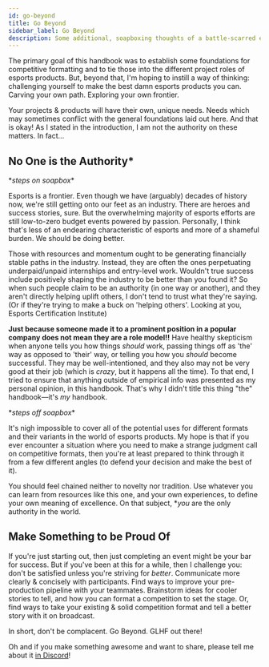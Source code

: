 ```yaml
---
id: go-beyond
title: Go Beyond
sidebar_label: Go Beyond
description: Some additional, soapboxing thoughts of a battle-scarred esports contractor
---
```


The primary goal of this handbook was to establish some foundations for competitive formatting and to tie those into
  the different project roles of esports products.
But, beyond that, I'm hoping to instill a way of thinking: challenging yourself to make the best damn esports products you can.
Carving your own path.
Exploring your own frontier.

Your projects & products will have their own, unique needs.
Needs which may sometimes conflict with the general foundations laid out here.
And that is okay!
As I stated in the introduction, I am not the authority on these matters.
In fact...

## No One is the Authority*

\**steps on soapbox*\*

Esports is a frontier.
Even though we have (arguably) decades of history now, we're still getting onto our feet as an industry.
There are heroes and success stories, sure.
But the overwhelming majority of esports efforts are still low-to-zero budget events powered by passion.
Personally, I think that's less of an endearing characteristic of esports and more of a shameful burden.
We should be doing better.

Those with resources and momentum ought to be generating financially stable paths in the industry.
Instead, they are often the ones perpetuating underpaid/unpaid internships and entry-level work.
Wouldn't true success include positively shaping the industry to be better than you found it?
So when such people claim to be an authority (in one way or another), and they aren't directly helping uplift others,
  I don't tend to trust what they're saying.
(Or if they're trying to make a buck on 'helping others'.
Looking at you, Esports Certification Institute)

**Just because someone made it to a prominent position in a popular company does not mean they are a role model!!**
Have healthy skepticism when anyone tells you how things *should* work, passing things off as 'the' way as opposed to 'their' way, or telling you how you *should* become successful.
They may be well-intentioned, and they also may not be very good at their job (which is *crazy*, but it happens all the time).
To that end, I tried to ensure that anything outside of empirical info was presented as my personal opinion, in this handbook.
That's why I didn't title this thing "the" handbook—it's *my* handbook.

\**steps off soapbox*\*

It's nigh impossible to cover all of the potential uses for different formats and their variants in the world of esports products.
My hope is that if you ever encounter a situation where you need to make a strange judgment call on competitive formats,
  then you're at least prepared to think through it from a few different angles (to defend your decision and make the best of it).

You should feel chained neither to novelty nor tradition.
Use whatever you can learn from resources like this one, and your own experiences, to define your own meaning of excellence.
On that subject, **you* are the only authority in the world.

## Make Something to be Proud Of

If you're just starting out, then just completing an event might be your bar for success.
But if you've been at this for a while, then I challenge you: don't be satisfied unless you're striving for *better*.
Communicate more clearly & concisely with participants.
Find ways to improve your pre-production pipeline with your teammates.
Brainstorm ideas for cooler stories to tell, and how you can format a competition to set the stage.
Or, find ways to take your existing & solid competition format and tell a better story with it on broadcast.

In short, don't be complacent.
Go Beyond.
GLHF out there!

Oh and if you make something awesome and want to share, please tell me about it [in Discord](https://discord.com/invite/4U7UWjCt7r)!
